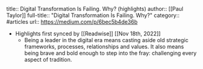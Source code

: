 title:: Digital Transformation Is Failing. Why? (highlights)
author:: [[Paul Taylor]]
full-title:: "Digital Transformation Is Failing. Why?"
category:: #articles
url:: https://medium.com/p/6bec5b4de36b

- Highlights first synced by [[Readwise]] [[Nov 18th, 2022]]
	- Being a leader in the digital era means casting aside old strategic frameworks, processes, relationships and values. It also means being brave and bold enough to step into the fray: challenging every aspect of tradition.